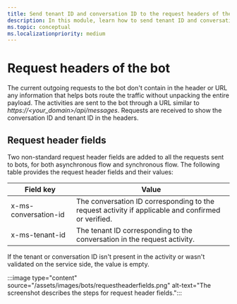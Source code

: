 ```yaml
---
title: Send tenant ID and conversation ID to the request headers of the bot
description: In this module, learn how to send tenant ID and conversation ID to the request headers of the bot in Teams.
ms.topic: conceptual
ms.localizationpriority: medium
---
```


# Request headers of the bot

The current outgoing requests to the bot don't contain in the header or URL any information that helps bots route the traffic without unpacking the entire payload. The activities are sent to the bot through a URL similar to *https://<your_domain>/api/messages*. Requests are received to show the conversation ID and tenant ID in the headers.

## Request header fields

Two non-standard request header fields are added to all the requests sent to bots, for both asynchronous flow and synchronous flow. The following table provides the request header fields and their values:

| Field key | Value |
|----------------|-----------------|
| x-ms-conversation-id | The conversation ID corresponding to the request activity if applicable and confirmed or verified. |
| x-ms-tenant-id | The tenant ID corresponding to the conversation in the request activity. |

If the tenant or conversation ID isn't present in the activity or wasn't validated on the service side, the value is empty.

:::image type="content" source="/assets/images/bots/requestheaderfields.png" alt-text="The screenshot describes the steps for request header fields.":::
